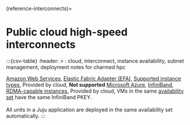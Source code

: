 (reference-interconnects)=
# Public cloud high-speed interconnects

:::{csv-table}
:header: >
: cloud, interconnect, instance availability, subnet management, deployment notes for charmed hpc

[Amazon Web Services](https://aws.amazon.com/), [Elastic Fabric Adapter (EFA)](https://aws.amazon.com/hpc/efa/), [Supported instance types](https://docs.aws.amazon.com/AWSEC2/latest/UserGuide/efa.html#efa-instance-types), Provided by cloud, **Not supported** <!-- [Manual setup documentation](https://docs.aws.amazon.com/AWSEC2/latest/UserGuide/efa-start.html) -->
[Microsoft Azure](https://portal.azure.com), [InfiniBand](https://learn.microsoft.com/en-us/azure/virtual-machines/setup-infiniband), [RDMA-capable instances](https://learn.microsoft.com/en-us/azure/virtual-machines/setup-infiniband#rdma-capable-instances), Provided by cloud, VMs in the same [availability set](https://learn.microsoft.com/en-us/azure/virtual-machines/availability-set-overview) have the same InfiniBand PKEY.<br><br>All units in a Juju application are deployed in the same availability set automatically.
:::
